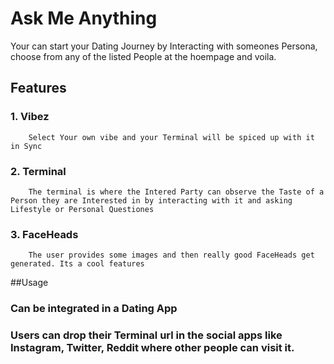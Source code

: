 # Ask Me Anything

Your can start your Dating Journey by Interacting with someones Persona, choose from any of the listed People at the hoempage and voila.

## Features

### 1. Vibez
        Select Your own vibe and your Terminal will be spiced up with it in Sync
        
### 2. Terminal
        The terminal is where the Intered Party can observe the Taste of a Person they are Interested in by interacting with it and asking Lifestyle or Personal Questiones
        
### 3. FaceHeads
        The user provides some images and then really good FaceHeads get generated. Its a cool features
        
##Usage

### Can be integrated in a Dating App
### Users can drop their Terminal url in the social apps like Instagram, Twitter, Reddit where other people can visit it.
